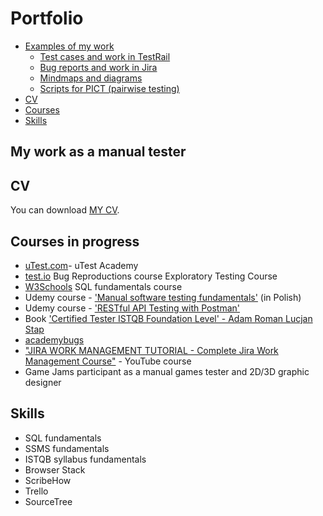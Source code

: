 # Portfolio
- [Examples of my work](#examples-of-my-work)
  * [Test cases and work in TestRail](#test-cases-and-work-in-testrail)
  * [Bug reports and work in Jira](#bug-reports-and-work-in-jira)
  * [Mindmaps and diagrams](#mindmaps-and-diagrams)
  * [Scripts for PICT (pairwise testing)](#scripts-for-pict-pairwise-testing)
- [CV](#cv)
- [Courses](#courses)
- [Skills](#skills)


## My work as a manual tester


## CV

You can download [MY CV](https://drive.google.com/file/d/1JQ2b5DfumxKOj5V35Z23f6KOUASDStQc/view?usp=sharing).


## Courses in progress

  * [uTest.com](https://www.utest.com/profile/Senapi/about)- uTest Academy
  * [test.io](https://tester.test.io/profile_pages/karolina-podscianska) 
        Bug Reproductions course
        Exploratory Testing Course
  * [W3Schools](https://www.w3profile.com/Senapi) SQL fundamentals course
  * Udemy course - ['Manual software testing fundamentals'](https://www.udemy.com/share/102V243@kk7Z0ILdVHGS1lSnTBjXo9X46veovohE8E2xkH0V8_w6KoIY4nLdvrh_snMt9wFa/) (in Polish)
  * Udemy course - ['RESTful API Testing with Postman'](https://www.udemy.com/course/restful-api-testing-with-postman/)
  * Book ['Certified Tester ISTQB Foundation Level' - Adam Roman Lucjan Stap](https://lubimyczytac.pl/ksiazka/4943677/certyfikowany-tester-istqb-poziom-podstawowy)
  * [academybugs](academybugs.com)
  * ["JIRA WORK MANAGEMENT TUTORIAL - Complete Jira Work Management Course"](https://www.youtube.com/playlist?list=PLuAoMvvRllpS2CuKjkyFLO0RkBKMlPrbo) - YouTube course
  * Game Jams participant as a manual games tester and 2D/3D graphic designer


## Skills

  * SQL fundamentals
  * SSMS fundamentals
  * ISTQB syllabus fundamentals
  * Browser Stack
  * ScribeHow
  * Trello
  * SourceTree